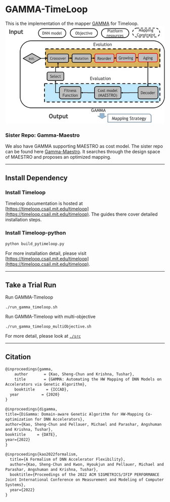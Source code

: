 # GAMMA-TimeLoop #
This is the implementation of the mapper [GAMMA](https://dl.acm.org/doi/10.1145/3400302.3415639) for Timeloop.
![GAMMA Framework](./gamma.jpg)

### Sister Repo: Gamma-Maestro ###
We also have GAMMA supporting MAESTRO as cost model. The sister repo can be found here [Gamma-Maestro](https://github.com/maestro-project/gamma). It searches through the design space of MAESTRO and proposes an optimized mapping.

----
## Install Dependency ###
### Install Timeloop ###
Timeloop documentation is hosted at [https://timeloop.csail.mit.edu/timeloop](https://timeloop.csail.mit.edu/timeloop). The guides there cover detailed installation steps. 
### Install Timeloop-python ###

```
python build_pytimeloop.py
```
For more installation detail, please visit [https://timeloop.csail.mit.edu/timeloop](https://timeloop.csail.mit.edu/timeloop).

------------------
## Take a Trial Run ##
Run GAMMA-Timeloop
```
./run_gamma_timeloop.sh
```

Run GAMMA-Timeloop with multi-objective
```
./run_gamma_timeloop_multiObjective.sh
```

For more detail, please look at [``./src``](./src)

--------------

## Citation ##
```
@inproceedings{gamma,
    author       = {Kao, Sheng-Chun and Krishna, Tushar},
    title        = {GAMMA: Automating the HW Mapping of DNN Models on Accelerators via Genetic Algorithm},
    booktitle     = {ICCAD},
  year          = {2020}
}

```
```
@inproceedings{digamma,
title={DiGamma: Domain-aware Genetic Algorithm for HW-Mapping Co-optimization for DNN Accelerators},
author={Kao, Sheng-Chun and Pellauer, Michael and Parashar, Angshuman and Krishna, Tushar},
booktitle     = {DATE},
year={2022}
}
```
```
@inproceedings{kao2022formalism,
  title={A Formalism of DNN Accelerator Flexibility},
  author={Kao, Sheng-Chun and Kwon, Hyoukjun and Pellauer, Michael and Parashar, Angshuman and Krishna, Tushar},
  booktitle={Proceedings of the 2022 ACM SIGMETRICS/IFIP PERFORMANCE Joint International Conference on Measurement and Modeling of Computer Systems},
  year={2022}
}
```